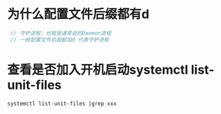 # 为什么配置文件后缀都有d

```js
 // 守护进程，也就是通常说的Daemon进程
 // 一般配置文件后面都加d 代表守护进程
```

# 查看是否加入开机启动systemctl list-unit-files

```shell
systemctl list-unit-files |grep xxx
```

